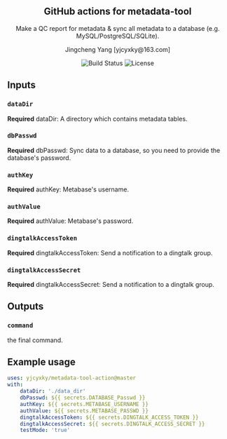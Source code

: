 <h2 align="center">GitHub actions for metadata-tool</h2>
<p align="center">Make a QC report for metadata & sync all metadata to a database (e.g. MySQL/PostgreSQL/SQLite).</p>

<p align="center">Jingcheng Yang [yjcyxky@163.com]</p>

<p align="center">
<img src="https://github.com/yjcyxky/metadata-tool-action/workflows/.github/workflows/test.yml/badge.svg" alt="Build Status">
<img src="https://img.shields.io/github/license/yjcyxky/metadata-tool-action.svg" alt="License">
</p>

## Inputs

### `dataDir`
**Required** dataDir: A directory which contains metadata tables.

### `dbPasswd`
**Required** dbPasswd: Sync data to a database, so you need to provide the database's password.

### `authKey`
**Required** authKey: Metabase's username.

### `authValue`
**Required** authValue: Metabase's password.

### `dingtalkAccessToken`
**Required** dingtalkAccessToken: Send a notification to a dingtalk group.

### `dingtalkAccessSecret`
**Required** dingtalkAccessSecret: Send a notification to a dingtalk group.


## Outputs

### `command`
the final command.

## Example usage

```yaml
uses: yjcyxky/metadata-tool-action@master
with:
    dataDir: './data_dir'
    dbPasswd: ${{ secrets.DATABASE_Passwd }}
    authKey: ${{ secrets.METABASE_USERNAME }}
    authValue: ${{ secrets.METABASE_PASSWD }}
    dingtalkAccessToken: ${{ secrets.DINGTALK_ACCESS_TOKEN }}
    dingtalkAccessSecret: ${{ secrets.DINGTALK_ACCESS_SECRET }}
    testMode: 'true'
```
